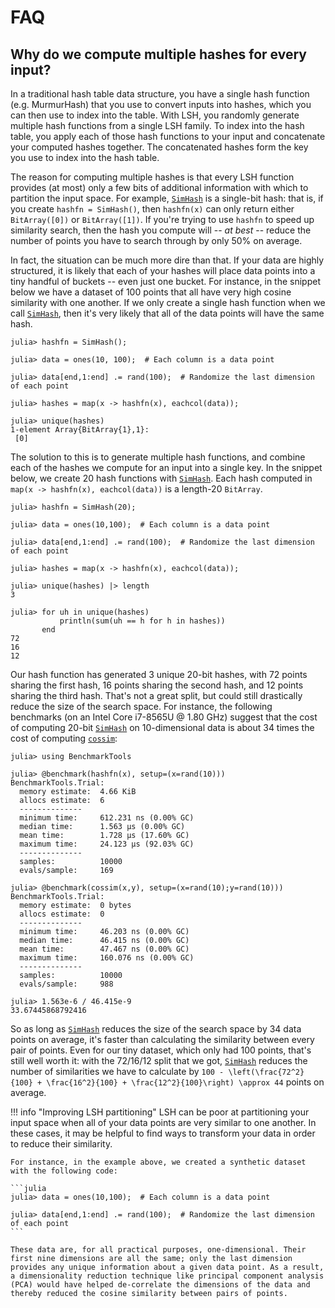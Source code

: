 # FAQ

## Why do we compute multiple hashes for every input?
In a traditional hash table data structure, you have a single hash function (e.g. MurmurHash) that you use to convert inputs into hashes, which you can then use to index into the table. With LSH, you randomly generate multiple hash functions from a single LSH family. To index into the hash table, you apply each of those hash functions to your input and concatenate your computed hashes together. The concatenated hashes form the key you use to index into the hash table.

The reason for computing multiple hashes is that every LSH function provides (at most) only a few bits of additional information with which to partition the input space. For example, [`SimHash`](@ref) is a single-bit hash: that is, if you create `hashfn = SimHash()`, then `hashfn(x)` can only return either `BitArray([0])` or `BitArray([1])`. If you're trying to use `hashfn` to speed up similarity search, then the hash you compute will -- *at best* -- reduce the number of points you have to search through by only 50% on average.

In fact, the situation can be much more dire than that. If your data are highly structured, it is likely that each of your hashes will place data points into a tiny handful of buckets -- even just one bucket. For instance, in the snippet below we have a dataset of 100 points that all have very high cosine similarity with one another. If we only create a single hash function when we call [`SimHash`](@ref), then it's very likely that all of the data points will have the same hash.

```jldoctest; setup = :(using LSHFunctions, Random; Random.seed!(0))
julia> hashfn = SimHash();

julia> data = ones(10, 100);  # Each column is a data point

julia> data[end,1:end] .= rand(100);  # Randomize the last dimension of each point

julia> hashes = map(x -> hashfn(x), eachcol(data));

julia> unique(hashes)
1-element Array{BitArray{1},1}:
 [0]
```

The solution to this is to generate multiple hash functions, and combine each of the hashes we compute for an input into a single key. In the snippet below, we create 20 hash functions with [`SimHash`](@ref). Each hash computed in `map(x -> hashfn(x), eachcol(data))` is a length-20 `BitArray`.


```jldoctest; setup = :(using LSHFunctions, Random; Random.seed!(0))
julia> hashfn = SimHash(20);

julia> data = ones(10,100);  # Each column is a data point

julia> data[end,1:end] .= rand(100);  # Randomize the last dimension of each point

julia> hashes = map(x -> hashfn(x), eachcol(data));

julia> unique(hashes) |> length
3

julia> for uh in unique(hashes)
           println(sum(uh == h for h in hashes))
       end
72
16
12
```

Our hash function has generated 3 unique 20-bit hashes, with 72 points sharing the first hash, 16 points sharing the second hash, and 12 points sharing the third hash. That's not a great split, but could still drastically reduce the size of the search space. For instance, the following benchmarks (on an Intel Core i7-8565U @ 1.80 GHz) suggest that the cost of computing 20-bit [`SimHash`](@ref) on 10-dimensional data is about 34 times the cost of computing [`cossim`](@ref):

```
julia> using BenchmarkTools

julia> @benchmark(hashfn(x), setup=(x=rand(10)))
BenchmarkTools.Trial: 
  memory estimate:  4.66 KiB
  allocs estimate:  6
  --------------
  minimum time:     612.231 ns (0.00% GC)
  median time:      1.563 μs (0.00% GC)
  mean time:        1.728 μs (17.60% GC)
  maximum time:     24.123 μs (92.03% GC)
  --------------
  samples:          10000
  evals/sample:     169

julia> @benchmark(cossim(x,y), setup=(x=rand(10);y=rand(10)))
BenchmarkTools.Trial: 
  memory estimate:  0 bytes
  allocs estimate:  0
  --------------
  minimum time:     46.203 ns (0.00% GC)
  median time:      46.415 ns (0.00% GC)
  mean time:        47.467 ns (0.00% GC)
  maximum time:     160.076 ns (0.00% GC)
  --------------
  samples:          10000
  evals/sample:     988

julia> 1.563e-6 / 46.415e-9
33.67445868792416
```

So as long as [`SimHash`](@ref) reduces the size of the search space by 34 data points on average, it's faster than calculating the similarity between every pair of points. Even for our tiny dataset, which only had 100 points, that's still well worth it: with the 72/16/12 split that we got, [`SimHash`](@ref) reduces the number of similarities we have to calculate by ``100 - \left(\frac{72^2}{100} + \frac{16^2}{100} + \frac{12^2}{100}\right) \approx 44`` points on average.

!!! info "Improving LSH partitioning"
    LSH can be poor at partitioning your input space when all of your data points are very similar to one another. In these cases, it may be helpful to find ways to transform your data in order to reduce their similarity.

    For instance, in the example above, we created a synthetic dataset with the following code:

    ```julia
    julia> data = ones(10,100);  # Each column is a data point

    julia> data[end,1:end] .= rand(100);  # Randomize the last dimension of each point 
    ```

    These data are, for all practical purposes, one-dimensional. Their first nine dimensions are all the same; only the last dimension provides any unique information about a given data point. As a result, a dimensionality reduction technique like principal component analysis (PCA) would have helped de-correlate the dimensions of the data and thereby reduced the cosine similarity between pairs of points.




